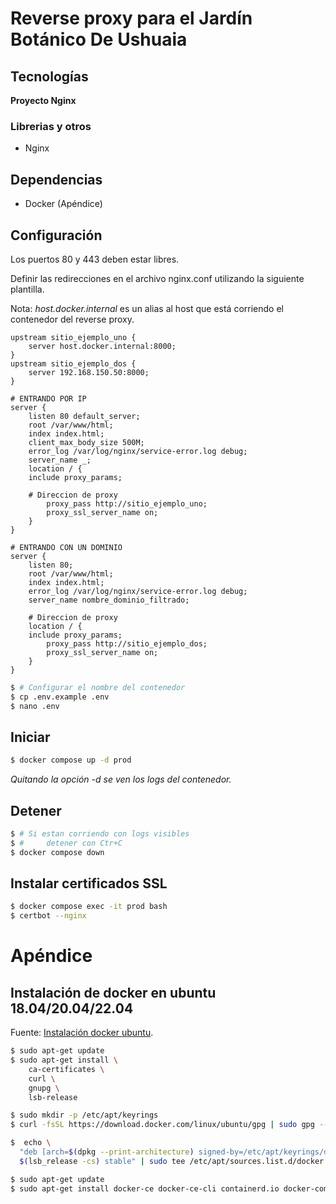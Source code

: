 # Reverse proxy para el Jardín Botánico De Ushuaia

## Tecnologías

**Proyecto Nginx**

### Librerias y otros

- Nginx

## Dependencias

- Docker (Apéndice)

## Configuración

Los puertos 80 y 443 deben estar libres.

Definir las redirecciones en el archivo nginx.conf utilizando la siguiente plantilla.

Nota: _host.docker.internal_ es un alias al host que está corriendo el contenedor del reverse proxy.

```
upstream sitio_ejemplo_uno {
    server host.docker.internal:8000;
}
upstream sitio_ejemplo_dos {
    server 192.168.150.50:8000;
}

# ENTRANDO POR IP
server {
    listen 80 default_server;
    root /var/www/html;
    index index.html;
    client_max_body_size 500M;
    error_log /var/log/nginx/service-error.log debug;
    server_name _;
    location / {
	include proxy_params;

	# Direccion de proxy
        proxy_pass http://sitio_ejemplo_uno;
        proxy_ssl_server_name on;
    }
}

# ENTRANDO CON UN DOMINIO
server {
    listen 80;
    root /var/www/html;
    index index.html;
    error_log /var/log/nginx/service-error.log debug;
    server_name nombre_dominio_filtrado;

    # Direccion de proxy
    location / {
	include proxy_params;
        proxy_pass http://sitio_ejemplo_dos;
        proxy_ssl_server_name on;
    }
}
```

```bash
$ # Configurar el nombre del contenedor
$ cp .env.example .env
$ nano .env
```

## Iniciar

```bash
$ docker compose up -d prod
```

_Quitando la opción *-d* se ven los logs del contenedor._

## Detener

```bash
$ # Si estan corriendo con logs visibles
$ #     detener con Ctr+C
$ docker compose down
```

## Instalar certificados SSL

```bash
$ docker compose exec -it prod bash
$ certbot --nginx
```

# Apéndice

## Instalación de docker en ubuntu 18.04/20.04/22.04

Fuente: [Instalación docker ubuntu](https://docs.docker.com/engine/install/ubuntu).

```bash
$ sudo apt-get update
$ sudo apt-get install \
    ca-certificates \
    curl \
    gnupg \
    lsb-release

$ sudo mkdir -p /etc/apt/keyrings
$ curl -fsSL https://download.docker.com/linux/ubuntu/gpg | sudo gpg --dearmor -o /etc/apt/keyrings/docker.gpg

$  echo \
  "deb [arch=$(dpkg --print-architecture) signed-by=/etc/apt/keyrings/docker.gpg] https://download.docker.com/linux/ubuntu \
  $(lsb_release -cs) stable" | sudo tee /etc/apt/sources.list.d/docker.list > /dev/null

$ sudo apt-get update
$ sudo apt-get install docker-ce docker-ce-cli containerd.io docker-compose-plugin
```
